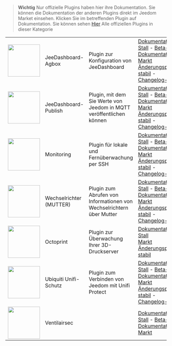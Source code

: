 
>**Wichtig**
>Nur offizielle Plugins haben hier ihre Dokumentation. Sie können die Dokumentation der anderen Plugins direkt im Jeedom Market einsehen. Klicken Sie im betreffenden Plugin auf Dokumentation.
>Sie können sehen [Hier](https://market.jeedom.com/index.php?v=d&p=market&type=plugin&categorie=monitoring) Alle offiziellen Plugins in dieser Kategorie


| | | | |
|--- | --- | --- | ---|
|<img src="jeeDashboardAgbox/jeeDashboardAgbox_icon.png" class="pluginLogo" width="100" />|JeeDashboard-Agbox|Plugin zur Konfiguration von JeeDashboard|[Dokumentation Stall](jeeDashboardAgbox/index.md) - [Beta-Dokumentation](jeeDashboardAgbox/beta/index.md)<br/>[Markt](https://market.jeedom.com/index.php?v=d&p=market_display&id=4523)<br/>[Änderungsprotokoll stabil](jeeDashboardAgbox/changelog.md) - [Changelog-Beta](jeeDashboardAgbox/beta/changelog.md)|
|<img src="jeeDashboardPublish/jeeDashboardPublish_icon.png" class="pluginLogo" width="100" />|JeeDashboard-Publish|Plugin, mit dem Sie Werte von Jeedom in MQTT veröffentlichen können|[Dokumentation Stall](jeeDashboardPublish/index.md) - [Beta-Dokumentation](jeeDashboardPublish/beta/index.md)<br/>[Markt](https://market.jeedom.com/index.php?v=d&p=market_display&id=4482)<br/>[Änderungsprotokoll stabil](jeeDashboardPublish/changelog.md) - [Changelog-Beta](jeeDashboardPublish/beta/changelog.md)|
|<img src="monitoring2/monitoring2_icon.png" class="pluginLogo" width="100" />|Monitoring|Plugin für lokale und Fernüberwachung per SSH|[Dokumentation Stall](monitoring2/index.md) - [Beta-Dokumentation](monitoring2/beta/index.md)<br/>[Markt](https://market.jeedom.com/index.php?v=d&p=market_display&id=3317)<br/>[Änderungsprotokoll stabil](monitoring2/changelog.md) - [Changelog-Beta](monitoring2/beta/changelog.md)|
|<img src="nut/nut_icon.png" class="pluginLogo" width="100" />|Wechselrichter (MUTTER)|Plugin zum Abrufen von Informationen von Wechselrichtern über Mutter|[Dokumentation Stall](nut/index.md) - [Beta-Dokumentation](nut/beta/index.md)<br/>[Markt](https://market.jeedom.com/index.php?v=d&p=market_display&id=1500)<br/>[Änderungsprotokoll stabil](nut/changelog.md) - [Changelog-Beta](nut/beta/changelog.md)|
|<img src="octoprint/octoprint_icon.png" class="pluginLogo" width="100" />|Octoprint|Plugin zur Überwachung Ihrer 3D-Druckserver|[Dokumentation Stall](octoprint/index.md)<br/>[Markt](https://market.jeedom.com/index.php?v=d&p=market_display&id=3295)<br/>[Änderungsprotokoll stabil](octoprint/changelog.md)|
|<img src="unifiprotect/unifiprotect_icon.png" class="pluginLogo" width="100" />|Ubiquiti Unifi-Schutz|Plugin zum Verbinden von Jeedom mit Unifi Protect|[Dokumentation Stall](unifiprotect/index.md) - [Beta-Dokumentation](unifiprotect/beta/index.md)<br/>[Markt](https://market.jeedom.com/index.php?v=d&p=market_display&id=4188)<br/>[Änderungsprotokoll stabil](unifiprotect/changelog.md) - [Changelog-Beta](unifiprotect/beta/changelog.md)|
|<img src="ventilairsec/ventilairsec_icon.png" class="pluginLogo" width="100" />|Ventilairsec||[Dokumentation Stall](ventilairsec/index.md) - [Beta-Dokumentation](ventilairsec/beta/index.md)<br/>[Markt](https://market.jeedom.com/index.php?v=d&p=market_display&id=3895)|
